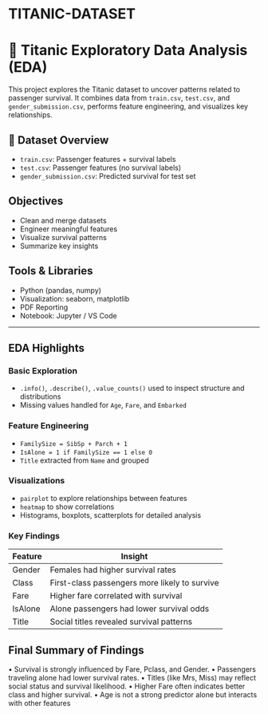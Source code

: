 # TITANIC-DATASET
# 🚢 Titanic Exploratory Data Analysis (EDA)

This project explores the Titanic dataset to uncover patterns related to passenger survival. It combines data from `train.csv`, `test.csv`, and `gender_submission.csv`, performs feature engineering, and visualizes key relationships.

## 📁 Dataset Overview

- `train.csv`: Passenger features + survival labels
- `test.csv`: Passenger features (no survival labels)
- `gender_submission.csv`: Predicted survival for test set

## Objectives

- Clean and merge datasets
- Engineer meaningful features
- Visualize survival patterns
- Summarize key insights

## Tools & Libraries

- Python (pandas, numpy)
- Visualization: seaborn, matplotlib
- PDF Reporting
- Notebook: Jupyter / VS Code

---

## EDA Highlights

### Basic Exploration
- `.info()`, `.describe()`, `.value_counts()` used to inspect structure and distributions
- Missing values handled for `Age`, `Fare`, and `Embarked`

### Feature Engineering
- `FamilySize = SibSp + Parch + 1`
- `IsAlone = 1 if FamilySize == 1 else 0`
- `Title` extracted from `Name` and grouped

### Visualizations
- `pairplot` to explore relationships between features
- `heatmap` to show correlations
- Histograms, boxplots, scatterplots for detailed analysis

### Key Findings

| Feature      | Insight |
|--------------|--------|
| Gender       | Females had higher survival rates |
| Class        | First-class passengers more likely to survive |
| Fare         | Higher fare correlated with survival |
| IsAlone      | Alone passengers had lower survival odds |
| Title        | Social titles revealed survival patterns |

 ## Final Summary of Findings
 • Survival is strongly influenced by Fare, Pclass, and Gender.
 • Passengers traveling alone had lower survival rates.
 • Titles (like Mrs, Miss) may reflect social status and survival likelihood.
 • Higher Fare often indicates better class and higher survival.
 • Age is not a strong predictor alone but interacts with other features

